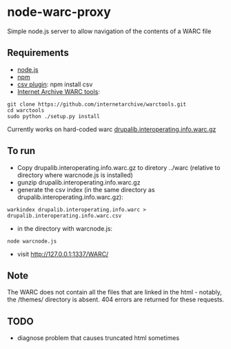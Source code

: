 node-warc-proxy
===============

Simple node.js server to allow navigation of the contents of a WARC file

## Requirements
- [node.js](http://nodejs.org/)
- [npm](https://npmjs.org/)
- [csv plugin](https://github.com/wdavidw/node-csv): npm install csv
- [Internet Archive WARC tools](https://github.com/internetarchive/warctools):

```
git clone https://github.com/internetarchive/warctools.git
cd warctools
sudo python ./setup.py install
```

Currently works on hard-coded warc [drupalib.interoperating.info.warc.gz](https://dl.dropboxusercontent.com/u/1015702/drupalib.interoperating.info.warc.gz)

## To run

- Copy drupalib.interoperating.info.warc.gz to diretory ../warc (relative to directory where warcnode.js is installed)
- gunzip drupalib.interoperating.info.warc.gz
- generate the csv index (in the same directory as drupalib.interoperating.info.warc.gz):

```
warkindex drupalib.interoperating.info.warc > drupalib.interoperating.info.warc.csv
```

- in the directory with warcnode.js:

```
node warcnode.js
```
- visit http://127.0.0.1:1337/WARC/

## Note

The WARC does not contain all the files that are linked in the html - notably, the /themes/ directory is absent. 
404 errors are returned for these requests.

## TODO

- diagnose problem that causes truncated html sometimes
